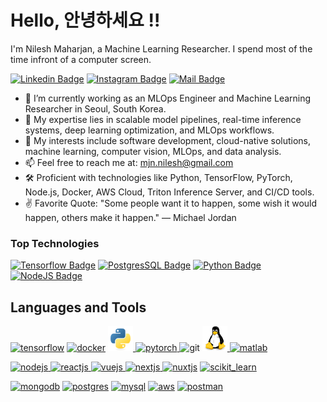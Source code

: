 # Hello, 안녕하세요 !!

I'm Nilesh Maharjan, a Machine Learning Researcher. I spend most of the time infront of a computer screen.


 [![Linkedin Badge](https://img.shields.io/badge/-nilesh-informational?style=flat&labelColor=0e76a8&logo=linkedin&logoColor=white)](https://www.linkedin.com/in/nilesh-maharjan-10381168/) [![Instagram Badge](https://img.shields.io/badge/-nilesh_maharjan14-ff69b4?style=flat&labelColor=e84393&logo=instagram&logoColor=white)](https://www.instagram.com/nilesh_maharjan14/) [![Mail Badge](https://img.shields.io/badge/-nilesh%20maharjan-red?style=flat&labelColor=c0392b&logo=gmail&logoColor=white)](mailto:mjn.nilesh@gmail.com)
 
- 🔭 I’m currently working as an MLOps Engineer and Machine Learning Researcher in Seoul, South Korea.
- 🌱 My expertise lies in scalable model pipelines, real-time inference systems, deep learning optimization, and MLOps workflows.
- 🤖 My interests include software development, cloud-native solutions, machine learning, computer vision, MLOps, and data analysis.
- 📫 Feel free to reach me at: mjn.nilesh@gmail.com
- 🛠️ Proficient with technologies like Python, TensorFlow, PyTorch, Node.js, Docker, AWS Cloud, Triton Inference Server, and CI/CD tools.
- ✌ Favorite Quote: "Some people want it to happen, some wish it would happen, others make it happen." — Michael Jordan


### Top Technologies

<!-- TODO: Make technologies links takes you to repositories -->

[![Tensorflow Badge](https://img.shields.io/badge/TensorFlow-FF6F00?style=for-the-badge&logo=tensorflow&logoColor=white)](#) [![PostgresSQL Badge](https://img.shields.io/badge/PostgreSQL-316192?style=for-the-badge&logo=postgresql&logoColor=white)](#) [![Python Badge](https://img.shields.io/badge/-PYTHON-9cf?style=for-the-badge&labelColor=black&logo=python)](#) [![NodeJS Badge](https://img.shields.io/badge/Node.js-43853D?style=for-the-badge&logo=node.js&logoColor=white)](#)


## Languages and Tools

<p align="left"> 
   <a href="https://www.tensorflow.org" target="_blank"> <img src="https://www.vectorlogo.zone/logos/tensorflow/tensorflow-icon.svg" alt="tensorflow" width="40" height="40"/></a> 
   <a href="https://www.docker.com/" target="_blank"> <img src="https://1000logos.net/wp-content/uploads/2021/11/Docker-Logo-768x432.png" alt="docker" width="40" height="40"/></a> 
   <a href="https://git-scm.com/" target="_blank"> 
   <a href="https://www.python.org" target="_blank"> <img src="https://raw.githubusercontent.com/devicons/devicon/master/icons/python/python-original.svg" alt="python" width="40" height="40"/> </a>
     <a href="https://pytorch.org/" target="_blank"> <img src="https://upload.wikimedia.org/wikipedia/commons/thumb/1/10/PyTorch_logo_icon.svg/1200px-PyTorch_logo_icon.svg.png" alt="pytorch" width="40" height="40"/> </a>
   <img src="https://www.vectorlogo.zone/logos/git-scm/git-scm-icon.svg" alt="git" width="40" height="40"/> 
   </a> <a href="https://www.linux.org/" target="_blank"> <img src="https://raw.githubusercontent.com/devicons/devicon/master/icons/linux/linux-original.svg" alt="linux" width="40" height="40"/> </a> 
   <a href="https://www.mathworks.com/" target="_blank"> <img src="https://upload.wikimedia.org/wikipedia/commons/2/21/Matlab_Logo.png" alt="matlab" width="40" height="40"/> </a> 

   <a href="https://nodejs.org/en/" target="_blank"> <img src="https://nodejs.org/static/images/logo.svg" alt="nodejs" width="40" height="40"/> </a>
   <a href="https://reactjs.org/" target="_blank"> <img src="https://upload.wikimedia.org/wikipedia/commons/thumb/a/a7/React-icon.svg/1024px-React-icon.svg.png?20220125121207" alt="reactjs" width="40" height="40"/> </a>
   <a href="https://vuejs.org/" target="_blank"> <img src="https://upload.wikimedia.org/wikipedia/commons/thumb/9/95/Vue.js_Logo_2.svg/1024px-Vue.js_Logo_2.svg.png?20170919082558" alt="vuejs" width="40" height="40"/> </a>
   <a href="https://nextjs.org/" target="_blank"> <img src="https://upload.wikimedia.org/wikipedia/commons/thumb/8/8e/Nextjs-logo.svg/414px-Nextjs-logo.svg.png" alt="nextjs" width="40" height="40"/> </a>
   <a href="https://nuxtjs.org/" target="_blank"> <img src="https://upload.wikimedia.org/wikipedia/commons/thumb/a/ae/Nuxt_logo.svg/1024px-Nuxt_logo.svg.png?20201218211241" alt="nuxtjs" width="40" height="40"/></a>
   <a href="https://scikit-learn.org/" target="_blank"> <img src="https://upload.wikimedia.org/wikipedia/commons/0/05/Scikit_learn_logo_small.svg" alt="scikit_learn" width="40" height="40"/> </a> 
 
   <a href="https://www.mongodb.com/" target="_blank"> <img src="https://1000logos.net/wp-content/uploads/2020/08/MongoDB-Logo-1024x640.png" alt="mongodb" width="40" height="40"/></a> 
   <a href="https://www.postgresql.org/" target="_blank"> <img src="https://wiki.postgresql.org/images/thumb/a/a4/PostgreSQL_logo.3colors.svg/116px-PostgreSQL_logo.3colors.svg.png" alt="postgres" width="40" height="40"/></a> 
   <a href="https://www.mysql.com/" target="_blank"> <img src="https://www.mysql.com/common/logos/logo-mysql-170x115.png" alt="mysql" width="40" height="40"/></a> 
      <a href="https://aws.amazon.com/" target="_blank"> <img src="https://upload.wikimedia.org/wikipedia/commons/9/93/Amazon_Web_Services_Logo.svg" alt="aws" width="40" height="40"/></a> 
      <a href="https://www.postman.com/" target="_blank"> <img src="https://www.vectorlogo.zone/logos/getpostman/getpostman-icon.svg" alt="postman" width="40" height="40"/></a> 
</p>

